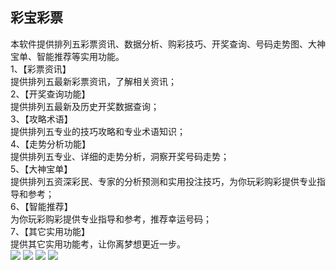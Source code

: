 ## 彩宝彩票 ##


本软件提供排列五彩票资讯、数据分析、购彩技巧、开奖查询、号码走势图、大神宝单、智能推荐等实用功能。<br>
1、【彩票资讯】<br>
提供排列五最新彩票资讯，了解相关资讯；<br>
2、【开奖查询功能】<br>
提供排列五最新及历史开奖数据查询；<br>
3、【攻略术语】<br>
提供排列五专业的技巧攻略和专业术语知识；<br>
4、【走势分析功能】<br>
提供排列五专业、详细的走势分析，洞察开奖号码走势；<br>
5、【大神宝单】<br>
提供排列五资深彩民、专家的分析预测和实用投注技巧，为你玩彩购彩提供专业指导和参考；<br>
6、【智能推荐】<br>
为你玩彩购彩提供专业指导和参考，推荐幸运号码；<br>
7、【其它实用功能】<br>
提供其它实用功能考，让你离梦想更近一步。<br>
![](https://upload-images.jianshu.io/upload_images/10258469-b731bf5efa48f5cd.png)
![](https://upload-images.jianshu.io/upload_images/10258469-2d0eda8c38f55149.png)
![](https://upload-images.jianshu.io/upload_images/10258469-a0e952cdddec07ae.png)
![](https://upload-images.jianshu.io/upload_images/10258469-9696c71ea90c0b48.png)
